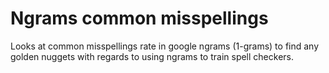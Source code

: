 # Ngrams common misspellings

Looks at common misspellings rate in google ngrams (1-grams) to find any golden nuggets with regards to using ngrams to train spell checkers.
